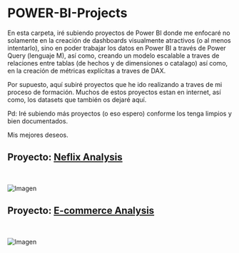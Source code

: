 # POWER-BI-Projects

En esta carpeta, iré subiendo proyectos de Power BI donde me enfocaré no solamente en la creación de dashboards visualmente atractivos (o al menos intentarlo), sino
en poder trabajar los datos en Power BI a través de Power Query (lenguaje M), así como, creando un modelo escalable a traves de relaciones entre tablas (de hechos y de
dimensiones o catalago) así como, en la creación de métricas explícitas a traves de DAX.

Por supuesto, aquí subiré proyectos que he ido realizando a traves de mi proceso de formación. Muchos de estos proyectos estan en internet, así como, los datasets que
también os dejaré aquí. 

Pd: Iré subiendo más proyectos (o eso espero) conforme los tenga limpios y bien documentados.

Mis mejores deseos.


## Proyecto: [Neflix Analysis](https://github.com/StatisticsWithJIMP/POWER-BI/tree/main/2_Proyecto_Netflix)
<br>

![Imagen](https://github.com/StatisticsWithJIMP/POWER-BI/blob/main/2_Proyecto_Netflix/NF_DB.jpg)

## Proyecto: [E-commerce Analysis](https://github.com/StatisticsWithJIMP/POWER-BI/tree/main/1_Proyecto_Ecommerce_Time)
<br>

![Imagen](https://github.com/StatisticsWithJIMP/POWER-BI/blob/main/1_Proyecto_Ecommerce_Time/PT_EC_TI.jpg)
